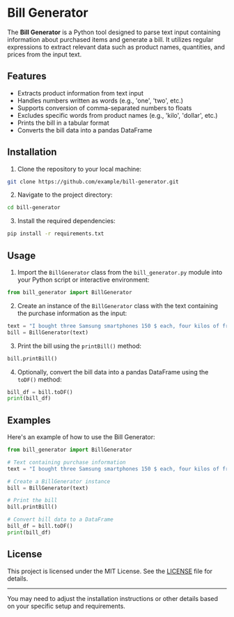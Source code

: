 

# Bill Generator

The **Bill Generator** is a Python tool designed to parse text input containing information about purchased items and generate a bill. It utilizes regular expressions to extract relevant data such as product names, quantities, and prices from the input text.

## Features

- Extracts product information from text input
- Handles numbers written as words (e.g., 'one', 'two', etc.)
- Supports conversion of comma-separated numbers to floats
- Excludes specific words from product names (e.g., 'kilo', 'dollar', etc.)
- Prints the bill in a tabular format
- Converts the bill data into a pandas DataFrame

## Installation

1. Clone the repository to your local machine:

```bash
git clone https://github.com/example/bill-generator.git
```

2. Navigate to the project directory:

```bash
cd bill-generator
```

3. Install the required dependencies:

```bash
pip install -r requirements.txt
```

## Usage

1. Import the `BillGenerator` class from the `bill_generator.py` module into your Python script or interactive environment:

```python
from bill_generator import BillGenerator
```

2. Create an instance of the `BillGenerator` class with the text containing the purchase information as the input:

```python
text = "I bought three Samsung smartphones 150 $ each, four kilos of fresh banana for 1,2 dollar a kilogram, and one Hamburger with 4,5 dollar"
bill = BillGenerator(text)
```

3. Print the bill using the `printBill()` method:

```python
bill.printBill()
```

4. Optionally, convert the bill data into a pandas DataFrame using the `toDF()` method:

```python
bill_df = bill.toDF()
print(bill_df)
```

## Examples

Here's an example of how to use the Bill Generator:

```python
from bill_generator import BillGenerator

# Text containing purchase information
text = "I bought three Samsung smartphones 150 $ each, four kilos of fresh banana for 1,2 dollar a kilogram, and one Hamburger with 4,5 dollar"

# Create a BillGenerator instance
bill = BillGenerator(text)

# Print the bill
bill.printBill()

# Convert bill data to a DataFrame
bill_df = bill.toDF()
print(bill_df)
```

## License

This project is licensed under the MIT License. See the [LICENSE](LICENSE) file for details.

---

You may need to adjust the installation instructions or other details based on your specific setup and requirements.
